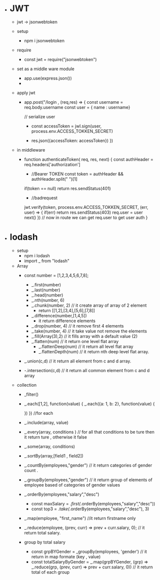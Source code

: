 * # JWT 
    * jwt -> jsonwebtoken
    * setup
        * npm i jsonwebtoken
    * require
        * const jwt = require("jsonwebtoken")
        
    * set as a middle ware module
        * app.use(express.json())
        * 
    * apply jwt
        * app.post("/login , (req,res) => {
            const username = req.body.username
            const user = { name : username}

            // serialize user
            * const accessToken = jwl.sign(user, process.env.ACCESS_TOKKEN_SECRET)

            * res.json({accessToken: accessToken})
        })
    * in middleware
        * function authenticateToken( req, res, next) {
            const authHeader = req.headers['authorization']
            * //Bearer TOKEN 
            const token = authHeader && authHeader.split(" ")[1]
            
            if(token == null) return res.sendStatus(401)
            * //badrequest

            jwt.verify(token, process.env.ACCESS_TOKKEN_SECRET, (err, user) => {
                if(err) return res.sendStatus(403)
                req.user = user
                next()
            })
            // now in route we can get req.user to get user auth
        }

* # lodash
    * setup
        * npm i lodash
        * import _ from "lodash"
    * Array
        * const number = [1,2,3,4,5,6,7,8];
            * _.first(number)
            * _.last(number)
            * _.head(number)
            * _.nth(number, 6)
            * _.chunk(number, 2) // it create array of array of 2 element
                * return [[1,2],[3,4],[5,6],[7,8]]
            * _.difference(number,[1,4,5])
                * it return difference elements
            * _.drop(number, 4) // it remove first 4 elements
            * _.take(number, 4) // it take value not remove the elements
            * _.fill(Array(3),2) // it fills array with a default value (2)
            * _.flatten(num) // it return one level flat array
                * _.flattenDeep(num) // it return all level flat array 
                * _.flattenDepth(num) // it return nth deep level flat array.

        * _.union(c,d) // it return all element from c and d array.
        * -.intersection(c,d) // it return all common element from c and d array
    * collection
        * _filter()
        * _.each([1,2], function(value) {
            _.each({a: 1, b: 2}, function(value) {

            })
        }) //for each
        * _.include(array, value)
        * _.every(array, conditions ) // for all that conditions to be ture then it return ture , otherwise it false
        * _.some(array, conditions)
        * _.sortBy(array,[field1 , field2])
        * _.countBy(employees,"gender") // it return categories of gender count .
        * _.groupBy(employees,"gender") // it return group of elements of employee based of categories of gender values
        * _.orderBy(employees,"salary","desc")
            * const maxSalary = _.first(_.orderBy(employees,"salary","desc"))
            * const top3 = _.take(_.orderBy(employees,"salary","desc"), 3)
        * _.map(employee, "first_name") //it return firstname only
        * _.reduce(employee, (prev, curr) => prev + curr.salary, 0); // it return total salary.
        * group by total salary
            * const grpBYGender = _groupBy(employees, 'gender') // it return in map formate (key , value)
            * const totalSalaryByGender = _.map(grpBYGender, (grp) => _.reduce(grp, (prev, curr) => prev + curr.salary, 0)) // it return total of each group 
    

